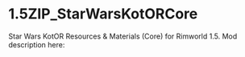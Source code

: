 # 1.5ZIP_StarWarsKotORCore
Star Wars KotOR Resources &amp; Materials (Core) for Rimworld 1.5. Mod description here: 
